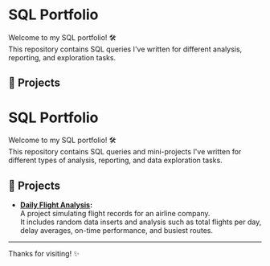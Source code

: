 # SQL Portfolio

Welcome to my SQL portfolio! 🛠️  
This repository contains SQL queries I've written for different analysis, reporting, and exploration tasks.

## 📂 Projects
# SQL Portfolio

Welcome to my SQL portfolio! 🛠️  
This repository contains SQL queries and mini-projects I've written for different types of analysis, reporting, and data exploration tasks.

## 📂 Projects

- **[Daily Flight Analysis](daily_flight_analysis.sql):**  
  A project simulating flight records for an airline company.  
  It includes random data inserts and analysis such as total flights per day, delay averages, on-time performance, and busiest routes.

---
Thanks for visiting! ✨

